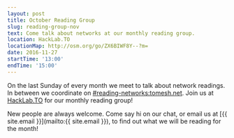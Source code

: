 ```yaml
---
layout: post
title: October Reading Group
slug: reading-group-nov
text: Come talk about networks at our monthly reading group.
location: HackLab.TO
locationMap: http://osm.org/go/ZX6BIWF8Y--?m=
date: 2016-11-27
startTime: '13:00'
endTime: '15:00'
---
```


On the last Sunday of every month we meet to talk about network readings. In between we coordinate on  [#reading-networks:tomesh.net](https://chat.tomesh.net/#/room/#reading-networks:tomesh.net). Join us at [HackLab.TO](https://hacklab.to) for our monthly reading group!

New people are always welcome. Come say hi on our chat, or email us at [{{ site.email }}](mailto:{{ site.email }}), to find out what we will be reading for the month!
